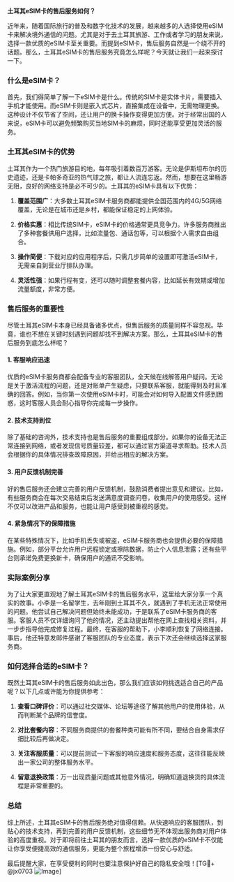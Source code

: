 **土耳其eSIM卡的售后服务如何？**

近年来，随着国际旅行的普及和数字化技术的发展，越来越多的人选择使用eSIM卡来解决境外通信的问题。尤其是对于去土耳其旅游、工作或者学习的朋友来说，选择一款优质的eSIM卡至关重要。而提到eSIM卡，售后服务自然是一个绕不开的话题。那么，土耳其eSIM卡的售后服务究竟怎么样呢？今天就让我们一起来探讨一下。

### 什么是eSIM卡？

首先，我们得简单了解一下eSIM卡是什么。传统的SIM卡是实体卡片，需要插入手机才能使用。而eSIM卡则是嵌入式芯片，直接集成在设备中，无需物理更换。这种设计不仅节省了空间，还让用户的换卡操作变得更加方便。对于经常出国的人来说，eSIM卡可以避免频繁购买当地SIM卡的麻烦，同时还能享受更加灵活的服务。

### 土耳其eSIM卡的优势

土耳其作为一个热门旅游目的地，每年吸引着数百万游客。无论是伊斯坦布尔的历史遗迹，还是卡帕多奇亚的热气球之旅，都让人流连忘返。然而，想要在这里畅游无阻，良好的网络支持是必不可少的。土耳其的eSIM卡具有以下优势：

1. **覆盖范围广**：大多数土耳其eSIM卡服务商都能提供全国范围内的4G/5G网络覆盖，无论是在城市还是乡村，都能保证稳定的上网体验。
   
2. **价格实惠**：相比传统SIM卡，eSIM卡的价格通常更具竞争力。许多服务商推出了多种套餐供用户选择，比如流量包、通话包等，可以根据个人需求自由组合。

3. **操作简便**：下载对应的应用程序后，只需几步简单的设置即可激活eSIM卡，无需亲自到营业厅排队办理。

4. **灵活性强**：如果行程有变，还可以随时调整套餐内容，比如延长有效期或增加流量额度，非常方便。

### 售后服务的重要性

尽管土耳其eSIM卡本身已经具备诸多优点，但售后服务的质量同样不容忽视。毕竟，谁也不想在关键时刻遇到问题却找不到解决方案。那么，土耳其eSIM卡的售后服务到底怎么样呢？

#### 1. 客服响应迅速

优质的eSIM卡服务商都会配备专业的客服团队，全天候在线解答用户疑问。无论是关于激活流程的问题，还是对账单产生疑虑，只要联系客服，就能得到及时且准确的回答。例如，当你第一次使用eSIM卡时，可能会对如何导入配置文件感到困惑，这时客服人员会耐心指导你完成每一步操作。

#### 2. 技术支持到位

除了基础的咨询外，技术支持也是售后服务的重要组成部分。如果你的设备无法正常连接到网络，或者发现信号质量较差，都可以通过官方渠道寻求帮助。技术人员会根据你的具体情况排查故障原因，并给出相应的解决方案。

#### 3. 用户反馈机制完善

好的售后服务还会建立完善的用户反馈机制，鼓励消费者提出意见和建议。比如，有些服务商会在每次交易结束后发送满意度调查问卷，收集用户的使用感受。这样不仅可以改进产品和服务，也能让用户感受到被重视的感觉。

#### 4. 紧急情况下的保障措施

在某些特殊情况下，比如手机丢失或被盗，eSIM卡服务商也会提供必要的保障措施。例如，部分平台允许用户远程锁定或擦除数据，防止个人信息泄露；还有些平台则承诺免费更换新卡，确保用户的通讯不受影响。

### 实际案例分享

为了让大家更直观地了解土耳其eSIM卡的售后服务水平，这里给大家分享一个真实的故事。小李是一名留学生，去年刚到土耳其不久，就遇到了手机无法正常使用的问题。他尝试自己解决问题但始终未能成功，于是联系了eSIM卡服务商的客服。客服人员不仅详细询问了他的情况，还主动提出帮他在网上查找相关资料，并一步步指导他完成修复过程。最终，在客服的帮助下，小李顺利恢复了网络连接。事后，他还特意发邮件感谢了客服团队的专业态度，表示下次还会继续选择这家服务商。

### 如何选择合适的eSIM卡？

既然土耳其eSIM卡的售后服务如此出色，那么我们应该如何挑选适合自己的产品呢？以下几点或许能为你提供参考：

1. **查看口碑评价**：可以通过社交媒体、论坛等途径了解其他用户的使用体验，从而判断某个品牌的信誉度。

2. **对比套餐内容**：不同服务商提供的套餐种类可能有所不同，要结合自身需求仔细比较后再做决定。

3. **关注客服质量**：可以提前测试一下客服的响应速度和服务态度，这往往能反映出一家公司的整体服务水平。

4. **留意退换政策**：万一出现质量问题或其他意外情况，明确知道退换货的具体流程是非常重要的。

### 总结

综上所述，土耳其eSIM卡的售后服务绝对值得信赖。从快速响应的客服团队，到贴心的技术支持，再到完善的用户反馈机制，这些细节无不体现出服务商对用户体验的高度重视。对于即将前往土耳其的朋友而言，选择一款优质的eSIM卡不仅能让你享受便捷高效的通信服务，更能为整个旅程增添一份安心与舒适。

最后提醒大家，在享受便利的同时也要注意保护好自己的隐私安全哦！[TG💪+ @jx0703 ![Image](https://github.com/user-attachments/assets/dbca1d08-cadb-493c-b0ec-ad6f7a83f270)]